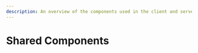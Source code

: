 ```yaml
---
description: An overview of the components used in the client and server.
---
```


# Shared Components

